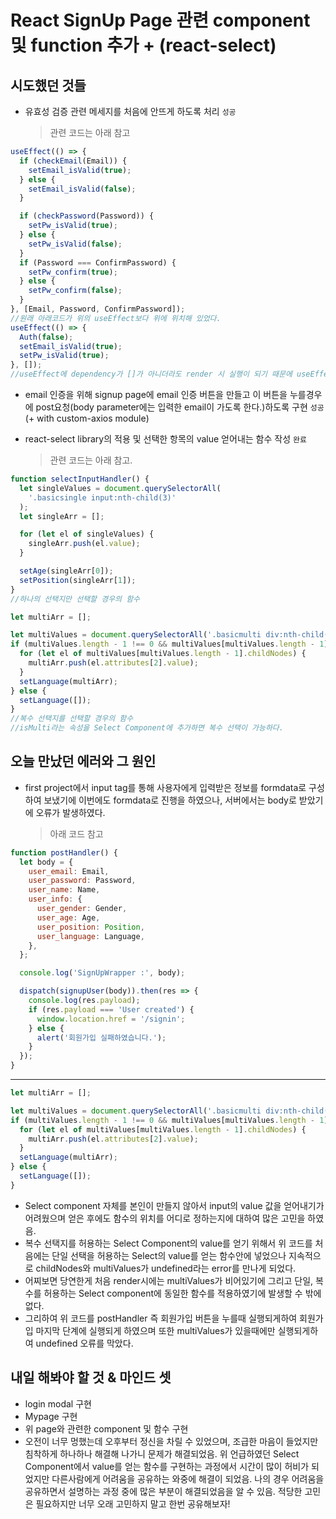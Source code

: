 # **React** SignUp Page 관련 component 및 function 추가 + (react-select)

## 시도했던 것들

- 유효성 검증 관련 메세지를 처음에 안뜨게 하도록 처리 `성공`
  > 관련 코드는 아래 참고

```jsx
useEffect(() => {
  if (checkEmail(Email)) {
    setEmail_isValid(true);
  } else {
    setEmail_isValid(false);
  }

  if (checkPassword(Password)) {
    setPw_isValid(true);
  } else {
    setPw_isValid(false);
  }
  if (Password === ConfirmPassword) {
    setPw_confirm(true);
  } else {
    setPw_confirm(false);
  }
}, [Email, Password, ConfirmPassword]);
//원래 아래코드가 위의 useEffect보다 위에 위치해 있었다.
useEffect(() => {
  Auth(false);
  setEmail_isValid(true);
  setPw_isValid(true);
}, []);
//useEffect에 dependency가 []가 아니더라도 render 시 실행이 되기 때문에 useEffect가 두 개 이상일 경우 유의하여 위치시키도록 하여야 한다.
```

- email 인증을 위해 signup page에 email 인증 버튼을 만들고 이 버튼을 누를경우에 post요청(body parameter에는 입력한 email이 가도록 한다.)하도록 구현 `성공` (+ with custom-axios module)

- react-select library의 적용 및 선택한 항목의 value 얻어내는 함수 작성 `완료`
  > 관련 코드는 아래 참고.

```jsx
function selectInputHandler() {
  let singleValues = document.querySelectorAll(
    '.basicsingle input:nth-child(3)'
  );
  let singleArr = [];

  for (let el of singleValues) {
    singleArr.push(el.value);
  }

  setAge(singleArr[0]);
  setPosition(singleArr[1]);
}
//하나의 선택지만 선택할 경우의 함수

let multiArr = [];

let multiValues = document.querySelectorAll('.basicmulti div:nth-child(3)');
if (multiValues.length - 1 !== 0 && multiValues[multiValues.length - 1]) {
  for (let el of multiValues[multiValues.length - 1].childNodes) {
    multiArr.push(el.attributes[2].value);
  }
  setLanguage(multiArr);
} else {
  setLanguage([]);
}
//복수 선택지를 선택할 경우의 함수
//isMulti라는 속성을 Select Component에 추가하면 복수 선택이 가능하다.
```

## 오늘 만났던 에러와 그 원인

- first project에서 input tag를 통해 사용자에게 입력받은 정보를 formdata로 구성하여 보냈기에 이번에도 formdata로 진행을 하였으나, 서버에서는 body로 받았기에 오류가 발생하였다.
  > 아래 코드 참고

```jsx
function postHandler() {
  let body = {
    user_email: Email,
    user_password: Password,
    user_name: Name,
    user_info: {
      user_gender: Gender,
      user_age: Age,
      user_position: Position,
      user_language: Language,
    },
  };

  console.log('SignUpWrapper :', body);

  dispatch(signupUser(body)).then(res => {
    console.log(res.payload);
    if (res.payload === 'User created') {
      window.location.href = '/signin';
    } else {
      alert('회원가입 실패하였습니다.');
    }
  });
}
```

---

```jsx
let multiArr = [];

let multiValues = document.querySelectorAll('.basicmulti div:nth-child(3)');
if (multiValues.length - 1 !== 0 && multiValues[multiValues.length - 1]) {
  for (let el of multiValues[multiValues.length - 1].childNodes) {
    multiArr.push(el.attributes[2].value);
  }
  setLanguage(multiArr);
} else {
  setLanguage([]);
}
```

- Select component 자체를 본인이 만들지 않아서 input의 value 값을 얻어내기가 어려웠으며 얻은 후에도 함수의 위치를 어디로 정하는지에 대하여 많은 고민을 하였음.
- 복수 선택지를 허용하는 Select Component의 value를 얻기 위해서 위 코드를 처음에는 단일 선택을 허용하는 Select의 value를 얻는 함수안에 넣었으나 지속적으로 childNodes와 multiValues가 undefined라는 error를 만나게 되었다.
- 어찌보면 당연한게 처음 render시에는 multiValues가 비어있기에 그리고 단일, 복수를 허용하는 Select component에 동일한 함수를 적용하였기에 발생할 수 밖에 없다.
- 그리하여 위 코드를 postHandler 즉 회원가입 버튼을 누를때 실행되게하여 회원가입 마지막 단계에 실행되게 하였으며 또한 multiValues가 있을때에만 실행되게하여 undefined 오류를 막았다.

## 내일 해봐야 할 것 & 마인드 셋

- login modal 구현
- Mypage 구현
- 위 page와 관련한 component 및 함수 구현
- 오전이 너무 멍했는데 오후부터 정신을 차릴 수 있었으며, 조급한 마음이 들었지만 침착하게 하나하나 해결해 나가니 문제가 해결되었음. 위 언급하였던 Select Component에서 value를 얻는 함수를 구현하는 과정에서 시간이 많이 허비가 되었지만 다른사람에게 어려움을 공유하는 와중에 해결이 되었음. 나의 경우 어려움을 공유하면서 설명하는 과정 중에 많은 부분이 해결되었음을 알 수 있음. 적당한 고민은 필요하지만 너무 오래 고민하지 말고 한번 공유해보자!
